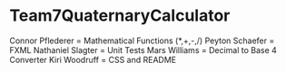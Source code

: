 # Team7QuaternaryCalculator
Connor Pflederer = Mathematical Functions (*,+,-,/)
Peyton Schaefer = FXML
Nathaniel Slagter = Unit Tests
Mars Williams = Decimal to Base 4 Converter
Kiri Woodruff = CSS and README
